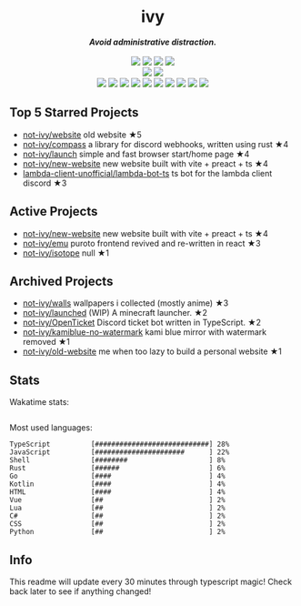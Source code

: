 <!-- deno-fmt-ignore-file -->
<h1 align="center">ivy</h1>
<div align="center">
  <b><i>Avoid administrative distraction.</i></b>
  <br />
  <br />
  <img src="https://img.shields.io/badge/-Vim-%23ffcee0?logo=Vim&labelColor=4c566a" />
  <img src="https://img.shields.io/badge/-CLion-%23ffb4ed?logo=CLion&labelColor=4c566a" />
  <img src="https://img.shields.io/badge/-IntellJ IDEA-%23ffbeef?logo=IntelliJIDEA&labelColor=4c566a" />
  <img src="https://img.shields.io/badge/-Visual Studio Code-%23e9d3d0?logo=VisualStudioCode&labelColor=4c566a" />
  <br />
  <img src="https://img.shields.io/badge/-macOS-%23ffaaea?logo=macOS&labelColor=4c566a" />
  <img src="https://img.shields.io/badge/-Linux-%23ffc9e5?logo=Linux&labelColor=4c566a" />
  <br />
<img src="https://img.shields.io/badge/-JavaScript-fec5bb" />
<img src="https://img.shields.io/badge/-Rust-e8e8e4" />
<img src="https://img.shields.io/badge/-TypeScript-fcd5ce" />
<img src="https://img.shields.io/badge/-other-ffd7ba" />
<img src="https://img.shields.io/badge/-Shell-ffe5d9" />
<img src="https://img.shields.io/badge/-Go-fec89a" />
<img src="https://img.shields.io/badge/-Kotlin-d8e2dc" />
<img src="https://img.shields.io/badge/-Vue-ece4db" />
<img src="https://img.shields.io/badge/-HTML-fae1dd" />
<img src="https://img.shields.io/badge/-Lua-f8edeb" />
  <br />
</div>

## Top 5 Starred Projects

- [not-ivy/website](https://github.com/not-ivy/website) old website ★5
- [not-ivy/compass](https://github.com/not-ivy/compass) a library for discord webhooks, written using rust ★4
- [not-ivy/launch](https://github.com/not-ivy/launch) simple and fast browser start/home page ★4
- [not-ivy/new-website](https://github.com/not-ivy/new-website) new website built with vite + preact + ts ★4
- [lambda-client-unofficial/lambda-bot-ts](https://github.com/lambda-client-unofficial/lambda-bot-ts) ts bot for the lambda client discord ★3

## Active Projects

- [not-ivy/new-website](https://github.com/not-ivy/new-website) new website built with vite + preact + ts ★4
- [not-ivy/emu](https://github.com/not-ivy/emu) puroto frontend revived and re-written in react ★3
- [not-ivy/isotope](https://github.com/not-ivy/isotope) null ★1

## Archived Projects

- [not-ivy/walls](https://github.com/not-ivy/walls) wallpapers i collected (mostly anime) ★3
- [not-ivy/launched](https://github.com/not-ivy/launched) (WIP) A minecraft launcher. ★2
- [not-ivy/OpenTicket](https://github.com/not-ivy/OpenTicket) Discord ticket bot written in TypeScript. ★2
- [not-ivy/kamiblue-no-watermark](https://github.com/not-ivy/kamiblue-no-watermark) kami blue mirror with watermark removed ★1
- [not-ivy/old-website](https://github.com/not-ivy/old-website) me when too lazy to build a personal website ★1

## Stats

Wakatime stats:
```

```

Most used languages:
```
TypeScript          [############################] 28%
JavaScript          [######################      ] 22%
Shell               [########                    ] 8%
Rust                [######                      ] 6%
Go                  [####                        ] 4%
Kotlin              [####                        ] 4%
HTML                [####                        ] 4%
Vue                 [##                          ] 2%
Lua                 [##                          ] 2%
C#                  [##                          ] 2%
CSS                 [##                          ] 2%
Python              [##                          ] 2%
```

## Info

This readme will update every 30 minutes through typescript magic! Check back later to see if anything changed!
